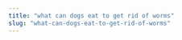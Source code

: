 ```yaml
---
title: "what can dogs eat to get rid of worms"
slug: "what-can-dogs-eat-to-get-rid-of-worms"
---
```


